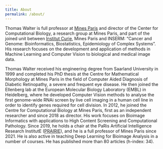 ```yaml
---
title: About
permalink: /about/
---
```


Thomas Walter is full professor at [Mines Paris](https://www.minesparis.psl.eu) and director of the Center for Computational Biology, a research group at Mines Paris, and part of the joined unit between [Institut Curie](https://institut-curie.org), Mines Paris and INSERM: “Cancer and Genome: Bioinformatics, Biostatistics, Epidemiology of Complex Systems”. His research focuses on the development and application of methods in Machine Learning and Computer Vision to biological and medical image data.

Thomas Walter received his engineering degree from Saarland University in 1999 and completed his PhD thesis at the Centre for Mathematical Morphology at Mines Paris in the field of Computer Aided Diagnosis of Diabetic Retinopathy, a severe and frequent eye disease. He then joined the Ellenberg lab at the European Molecular Biology Laboratory (EMBL) in Heidelberg, where he developed Computer Vision methods to analyse the first genome-wide RNAi screen by live cell imaging in a human cell line in order to identify genes required for cell division. In 2012, he joined the Centre for Computational Biology at Mines Paris, first as an independent researcher and since 2018 as director. His work focuses on Bioimage Informatics with applications to High Content Screening and Computational Pathology. Since 2019, he holds a chair at the PaRis Artificial Intelligence Research InstitutE ([PRAIRIE](https://prairie-institute.fr)), and he is a full professor of Mines Paris since 2021. He is also active in teaching Deep Learning for Bioimage Analysis in a number of courses. He has published more than 80 articles (h-index: 34). 
